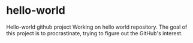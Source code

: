# hello-world
Hello-world github project
Working on hello world repository.
The goal of this project is to procrastinate, trying to figure out the GitHub's interest.
